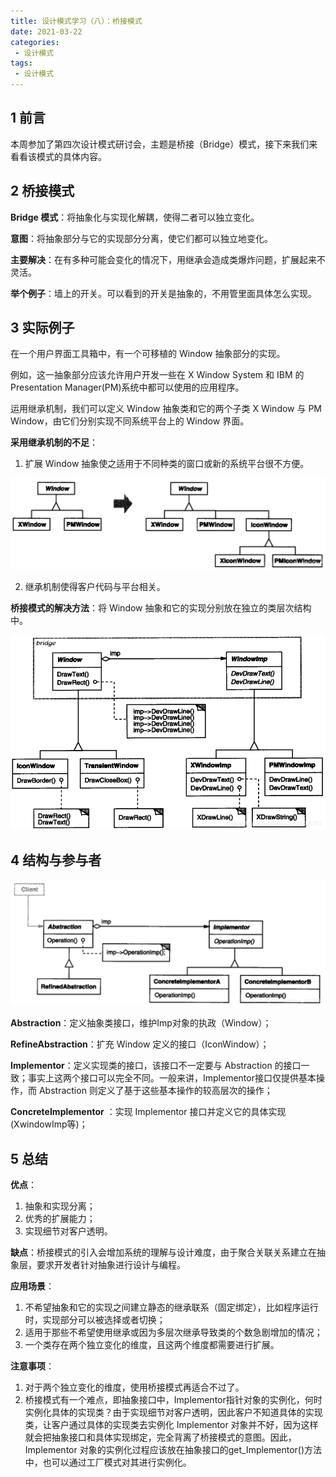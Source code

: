 ```yaml
---
title: 设计模式学习（八）：桥接模式
date: 2021-03-22
categories:
 - 设计模式
tags:
 - 设计模式
---
```


## 1 前言

本周参加了第四次设计模式研讨会，主题是桥接（Bridge）模式，接下来我们来看看该模式的具体内容。

## 2 桥接模式

**Bridge 模式**：将抽象化与实现化解耦，使得二者可以独立变化。

**意图**：将抽象部分与它的实现部分分离，使它们都可以独立地变化。

**主要解决**：在有多种可能会变化的情况下，用继承会造成类爆炸问题，扩展起来不灵活。

**举个例子**：墙上的开关。可以看到的开关是抽象的，不用管里面具体怎么实现。

## 3 实际例子

在一个用户界面工具箱中，有一个可移植的 Window 抽象部分的实现。

例如，这一抽象部分应该允许用户开发一些在 X Window System 和 IBM 的 Presentation Manager(PM)系统中都可以使用的应用程序。

运用继承机制，我们可以定义 Window 抽象类和它的两个子类 X Window 与 PM Window，由它们分别实现不同系统平台上的 Window 界面。

**采用继承机制的不足**：

1. 扩展 Window 抽象使之适用于不同种类的窗口或新的系统平台很不方便。

![类图](./images/bridge/class1.png)

2. 继承机制使得客户代码与平台相关。

**桥接模式的解决方法**：将 Window 抽象和它的实现分别放在独立的类层次结构中。

![类图](./images/bridge/class2.png)

## 4 结构与参与者

![类图](./images/bridge/class3.png)

**Abstraction**：定义抽象类接口，维护Imp对象的执政（Window）；

**RefineAbstraction**：扩充 Window 定义的接口（IconWindow）；

**Implementor**：定义实现类的接口，该接口不一定要与 Abstraction 的接口一致；事实上这两个接口可以完全不同。一般来讲，Implementor接口仅提供基本操作，而 Abstraction 则定义了基于这些基本操作的较高层次的操作；

**ConcreteImplementor** ：实现 Implementor 接口并定义它的具体实现(XwindowImp等)；

## 5 总结

**优点**：

 1. 抽象和实现分离； 
 2. 优秀的扩展能力； 
 3. 实现细节对客户透明。

**缺点**：桥接模式的引入会增加系统的理解与设计难度，由于聚合关联关系建立在抽象层，要求开发者针对抽象进行设计与编程。

**应用场景**：

1. 不希望抽象和它的实现之间建立静态的继承联系（固定绑定），比如程序运行时，实现部分可以被选择或者切换；
2. 适用于那些不希望使用继承或因为多层次继承导致类的个数急剧增加的情况；
3. 一个类存在两个独立变化的维度，且这两个维度都需要进行扩展。

**注意事项**：

1. 对于两个独立变化的维度，使用桥接模式再适合不过了。
2. 桥接模式有一个难点，即抽象接口中，Implementor指针对象的实例化，何时实例化具体的实现类？由于实现细节对客户透明，因此客户不知道具体的实现类，让客户通过具体的实现类去实例化 Implementor 对象并不好，因为这样就会把抽象接口和具体实现绑定，完全背离了桥接模式的意图。因此，Implementor 对象的实例化过程应该放在抽象接口的get_Implementor()方法中，也可以通过工厂模式对其进行实例化。
